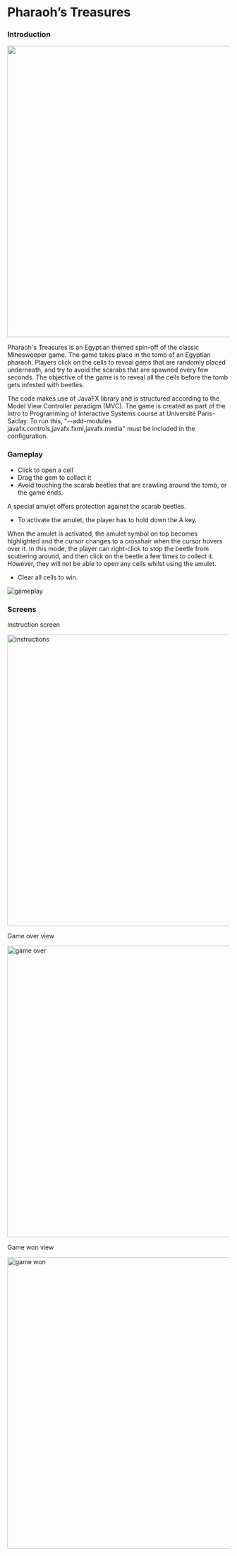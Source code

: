 # Pharaoh’s Treasures

### Introduction

<img src="https://user-images.githubusercontent.com/80676658/139554221-dd82f319-2dde-4999-aef0-1cd296d206ce.png" width="660">

Pharaoh's Treasures is an Egyptian themed spin-off of the classic Minesweeper game. The game takes place in the tomb of an Egyptian pharaoh. Players click on the cells to reveal gems that are randomly placed underneath, and try to avoid the scarabs that are spawned every few seconds. The objective of the game is to reveal all the cells before the tomb gets infested with beetles. 

The code makes use of JavaFX library and is structured according to the Model View Controller paradigm (MVC). The game is created as part of the Intro to Programming of Interactive Systems course at Université Paris-Saclay. To run this, "--add-modules javafx.controls,javafx.fxml,javafx.media" must be included in the configuration. 

### Gameplay
* Click to open a cell 
* Drag the gem to collect it
* Avoid touching the scarab beetles that are crawling around the tomb, or the game ends. 

A special amulet offers protection against the scarab beetles. 
* To activate the amulet, the player has to hold down the A key. 

When the amulet is activated, the amulet symbol on top becomes highlighted and the cursor changes to a crosshair when the cursor hovers over it. In this mode, the player can right-click to stop the beetle from scuttering around, and then click on the beetle a few times to collect it. However, they will not be able to open any cells whilst using the amulet. 

* Clear all cells to win.

![gameplay](https://user-images.githubusercontent.com/80676658/139555731-7509d726-f366-4a35-b2f2-fc2cc932437b.gif)


### Screens
Instruction screen

<img width="660" alt="instructions" src="https://user-images.githubusercontent.com/80676658/139555421-beed1171-22ff-4a88-b6a9-3b372d140f8c.png">

Game over view

<img width="660" alt="game over" src="https://user-images.githubusercontent.com/80676658/139555424-29891a14-4458-4f1e-8d14-01bf3eb15711.png">

Game won view

<img width="660" alt="game won" src="https://user-images.githubusercontent.com/80676658/139555428-8159e18a-2eec-4153-8a20-b6b3b23ea525.png">



